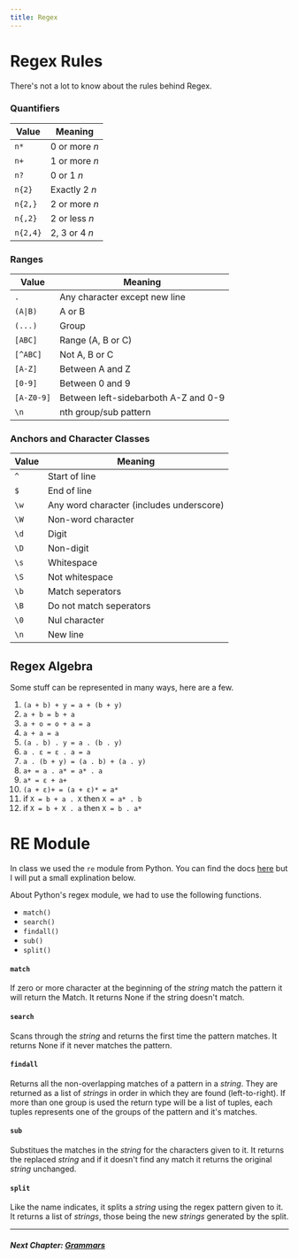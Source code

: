 ```yaml
---
title: Regex
---
```


# Regex Rules
There's not a lot to know about the rules behind Regex. 


### Quantifiers

| Value | Meaning |
| --- | --- |
| `n*`  |  0 or more _n_ |
| `n+`  |   1 or more _n_ |
| `n?`  |  0 or 1 _n_ |
| `n{2}`  |    Exactly 2 _n_ |
| `n{2,}`  |  2 or more _n_ |
| `n{,2}`  |  2 or less _n_ |
| `n{2,4}`   |  2, 3 or 4 _n_ |

### Ranges

| Value | Meaning |
| --- | --- |
| `.` | Any character except new line|
|`(A\|B)` | A or B |
|`(...)` | Group |
| `[ABC]` | Range (A, B or C)|
| `[^ABC]` | Not A, B or C |
|`[A-Z]` | Between A and Z |
| `[0-9]` | Between 0 and 9 |
|`[A-Z0-9]` | Between left-sidebarboth A-Z and 0-9 |
| `\n` | nth group/sub pattern|

### Anchors and Character Classes

| Value | Meaning |
| --- | --- |
| `^` | Start of line |
| `$` | End of line |
| `\w` | Any word character (includes underscore) |
| `\W`| Non-word character|
| `\d` | Digit |
| `\D` | Non-digit |
| `\s` | Whitespace |
| `\S` | Not whitespace |
| `\b` | Match seperators |
| `\B` | Do not match seperators |
| `\0` | Nul character |
| `\n` | New line |

## Regex Algebra

Some stuff can be represented in many ways, here are a few.

1. `(a + b) + y = a + (b + y)`
2. `a + b = b + a`
3. `a + o = o + a = a`
4. `a + a = a`
5. `(a . b) . y = a . (b . y)`
6. `a . ε = ε . a = a`
7. `a . (b + y) = (a . b) + (a . y)`
8. `a+ = a . a* = a* . a`
9. `a* = ε + a+`
10. `(a + ε)+ = (a + ε)* = a*`
11. if `X = b + a . X` then `X = a* . b`
12. if `X = b + X . a` then `X = b . a*`

# RE Module

In class we used the `re` module from Python. 
You can find the docs [here](https://docs.python.org/3/library/re.html) but I will put a small explination below.

About Python's regex module, we had to use the following functions.

- `match()`
- `search()`
- `findall()`
- `sub()`
- `split()`

#### `match`
If zero or more character at the beginning of the _string_ match the pattern it will return the Match. It returns None if the string doesn't match.

#### `search`
Scans through the _string_ and returns the first time the pattern matches. It returns None if it never matches the pattern.

#### `findall`
Returns all the non-overlapping matches of a pattern in a _string_. They are returned as a list of _strings_ in order in which they are found (left-to-right). If more than one group is used the return type will be a list of tuples, each tuples represents one of the groups of the pattern and it's matches.

#### `sub`
Substitues the matches in the _string_ for the characters given to it. It returns the replaced _string_ and if it doesn't find any match it returns the original _string_ unchanged.

#### `split`
Like the name indicates, it splits a _string_ using the regex pattern given to it. It returns a list of _strings_, those being the new _strings_ generated by the split.

<hr></hr>

##### Next Chapter: [Grammars](grammar.md)


